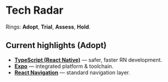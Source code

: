 # Tech Radar

Rings: **Adopt**, **Trial**, **Assess**, **Hold**.

## Current highlights (Adopt)
- **[TypeScript (React Native)](blips/typescript-react-native.md)** — safer, faster RN development.
- **[Expo](blips/expo.md)** — integrated platform & toolchain.
- **[React Navigation](blips/react-navigation.md)** — standard navigation layer.
